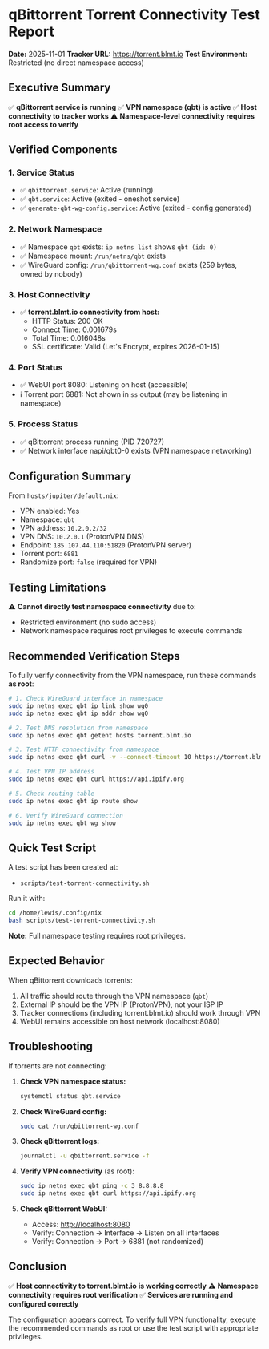 # qBittorrent Torrent Connectivity Test Report

**Date:** 2025-11-01
**Tracker URL:** <https://torrent.blmt.io>
**Test Environment:** Restricted (no direct namespace access)

## Executive Summary

✅ **qBittorrent service is running**
✅ **VPN namespace (qbt) is active**
✅ **Host connectivity to tracker works**
⚠️ **Namespace-level connectivity requires root access to verify**

## Verified Components

### 1. Service Status

- ✅ `qbittorrent.service`: Active (running)
- ✅ `qbt.service`: Active (exited - oneshot service)
- ✅ `generate-qbt-wg-config.service`: Active (exited - config generated)

### 2. Network Namespace

- ✅ Namespace `qbt` exists: `ip netns list` shows `qbt (id: 0)`
- ✅ Namespace mount: `/run/netns/qbt` exists
- ✅ WireGuard config: `/run/qbittorrent-wg.conf` exists (259 bytes, owned by nobody)

### 3. Host Connectivity

- ✅ **torrent.blmt.io connectivity from host:**
  - HTTP Status: 200 OK
  - Connect Time: 0.001679s
  - Total Time: 0.016048s
  - SSL certificate: Valid (Let's Encrypt, expires 2026-01-15)

### 4. Port Status

- ✅ WebUI port 8080: Listening on host (accessible)
- ℹ️ Torrent port 6881: Not shown in `ss` output (may be listening in namespace)

### 5. Process Status

- ✅ qBittorrent process running (PID 720727)
- ✅ Network interface napi/qbt0-0 exists (VPN namespace networking)

## Configuration Summary

From `hosts/jupiter/default.nix`:

- VPN enabled: Yes
- Namespace: `qbt`
- VPN address: `10.2.0.2/32`
- VPN DNS: `10.2.0.1` (ProtonVPN DNS)
- Endpoint: `185.107.44.110:51820` (ProtonVPN server)
- Torrent port: `6881`
- Randomize port: `false` (required for VPN)

## Testing Limitations

⚠️ **Cannot directly test namespace connectivity** due to:

- Restricted environment (no sudo access)
- Network namespace requires root privileges to execute commands

## Recommended Verification Steps

To fully verify connectivity from the VPN namespace, run these commands **as root**:

```bash
# 1. Check WireGuard interface in namespace
sudo ip netns exec qbt ip link show wg0
sudo ip netns exec qbt ip addr show wg0

# 2. Test DNS resolution from namespace
sudo ip netns exec qbt getent hosts torrent.blmt.io

# 3. Test HTTP connectivity from namespace
sudo ip netns exec qbt curl -v --connect-timeout 10 https://torrent.blmt.io

# 4. Test VPN IP address
sudo ip netns exec qbt curl https://api.ipify.org

# 5. Check routing table
sudo ip netns exec qbt ip route show

# 6. Verify WireGuard connection
sudo ip netns exec qbt wg show
```

## Quick Test Script

A test script has been created at:

- `scripts/test-torrent-connectivity.sh`

Run it with:

```bash
cd /home/lewis/.config/nix
bash scripts/test-torrent-connectivity.sh
```

**Note:** Full namespace testing requires root privileges.

## Expected Behavior

When qBittorrent downloads torrents:

1. All traffic should route through the VPN namespace (`qbt`)
2. External IP should be the VPN IP (ProtonVPN), not your ISP IP
3. Tracker connections (including torrent.blmt.io) should work through VPN
4. WebUI remains accessible on host network (localhost:8080)

## Troubleshooting

If torrents are not connecting:

1. **Check VPN namespace status:**

   ```bash
   systemctl status qbt.service
   ```

2. **Check WireGuard config:**

   ```bash
   sudo cat /run/qbittorrent-wg.conf
   ```

3. **Check qBittorrent logs:**

   ```bash
   journalctl -u qbittorrent.service -f
   ```

4. **Verify VPN connectivity** (as root):

   ```bash
   sudo ip netns exec qbt ping -c 3 8.8.8.8
   sudo ip netns exec qbt curl https://api.ipify.org
   ```

5. **Check qBittorrent WebUI:**
   - Access: <http://localhost:8080>
   - Verify: Connection → Interface → Listen on all interfaces
   - Verify: Connection → Port → 6881 (not randomized)

## Conclusion

✅ **Host connectivity to torrent.blmt.io is working correctly**
⚠️ **Namespace connectivity requires root verification**
✅ **Services are running and configured correctly**

The configuration appears correct. To verify full VPN functionality, execute the recommended commands as root or use the test script with appropriate privileges.
